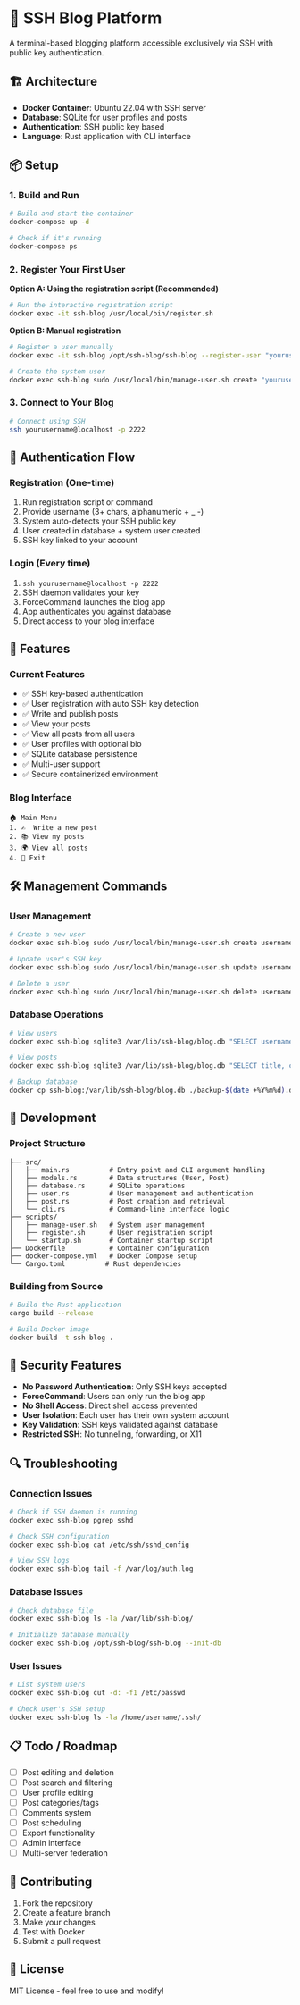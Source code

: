 # 🚀 SSH Blog Platform

A terminal-based blogging platform accessible exclusively via SSH with public key authentication.

## 🏗️ Architecture

- **Docker Container**: Ubuntu 22.04 with SSH server
- **Database**: SQLite for user profiles and posts
- **Authentication**: SSH public key based
- **Language**: Rust application with CLI interface

## 📦 Setup

### 1. Build and Run

```bash
# Build and start the container
docker-compose up -d

# Check if it's running
docker-compose ps
```

### 2. Register Your First User

**Option A: Using the registration script (Recommended)**

```bash
# Run the interactive registration script
docker exec -it ssh-blog /usr/local/bin/register.sh
```

**Option B: Manual registration**

```bash
# Register a user manually
docker exec -it ssh-blog /opt/ssh-blog/ssh-blog --register-user "yourusername" "$(cat ~/.ssh/id_rsa.pub)" "Your bio here"

# Create the system user
docker exec ssh-blog sudo /usr/local/bin/manage-user.sh create "yourusername" "$(cat ~/.ssh/id_rsa.pub)"
```

### 3. Connect to Your Blog

```bash
# Connect using SSH
ssh yourusername@localhost -p 2222
```

## 🔐 Authentication Flow

### Registration (One-time)

1. Run registration script or command
2. Provide username (3+ chars, alphanumeric + \_ -)
3. System auto-detects your SSH public key
4. User created in database + system user created
5. SSH key linked to your account

### Login (Every time)

1. `ssh yourusername@localhost -p 2222`
2. SSH daemon validates your key
3. ForceCommand launches the blog app
4. App authenticates you against database
5. Direct access to your blog interface

## 📝 Features

### Current Features

- ✅ SSH key-based authentication
- ✅ User registration with auto SSH key detection
- ✅ Write and publish posts
- ✅ View your posts
- ✅ View all posts from all users
- ✅ User profiles with optional bio
- ✅ SQLite database persistence
- ✅ Multi-user support
- ✅ Secure containerized environment

### Blog Interface

```
🏠 Main Menu
1. ✍️  Write a new post
2. 📚 View my posts
3. 🌍 View all posts
4. 🚪 Exit
```

## 🛠️ Management Commands

### User Management

```bash
# Create a new user
docker exec ssh-blog sudo /usr/local/bin/manage-user.sh create username "ssh-rsa AAAA..."

# Update user's SSH key
docker exec ssh-blog sudo /usr/local/bin/manage-user.sh update username "ssh-rsa AAAA..."

# Delete a user
docker exec ssh-blog sudo /usr/local/bin/manage-user.sh delete username
```

### Database Operations

```bash
# View users
docker exec ssh-blog sqlite3 /var/lib/ssh-blog/blog.db "SELECT username, created_at FROM users;"

# View posts
docker exec ssh-blog sqlite3 /var/lib/ssh-blog/blog.db "SELECT title, created_at FROM posts ORDER BY created_at DESC;"

# Backup database
docker cp ssh-blog:/var/lib/ssh-blog/blog.db ./backup-$(date +%Y%m%d).db
```

## 🔧 Development

### Project Structure

```
├── src/
│   ├── main.rs          # Entry point and CLI argument handling
│   ├── models.rs        # Data structures (User, Post)
│   ├── database.rs      # SQLite operations
│   ├── user.rs          # User management and authentication
│   ├── post.rs          # Post creation and retrieval
│   └── cli.rs           # Command-line interface logic
├── scripts/
│   ├── manage-user.sh   # System user management
│   ├── register.sh      # User registration script
│   └── startup.sh       # Container startup script
├── Dockerfile           # Container configuration
├── docker-compose.yml   # Docker Compose setup
└── Cargo.toml          # Rust dependencies
```

### Building from Source

```bash
# Build the Rust application
cargo build --release

# Build Docker image
docker build -t ssh-blog .
```

## 🚨 Security Features

- **No Password Authentication**: Only SSH keys accepted
- **ForceCommand**: Users can only run the blog app
- **No Shell Access**: Direct shell access prevented
- **User Isolation**: Each user has their own system account
- **Key Validation**: SSH keys validated against database
- **Restricted SSH**: No tunneling, forwarding, or X11

## 🔍 Troubleshooting

### Connection Issues

```bash
# Check if SSH daemon is running
docker exec ssh-blog pgrep sshd

# Check SSH configuration
docker exec ssh-blog cat /etc/ssh/sshd_config

# View SSH logs
docker exec ssh-blog tail -f /var/log/auth.log
```

### Database Issues

```bash
# Check database file
docker exec ssh-blog ls -la /var/lib/ssh-blog/

# Initialize database manually
docker exec ssh-blog /opt/ssh-blog/ssh-blog --init-db
```

### User Issues

```bash
# List system users
docker exec ssh-blog cut -d: -f1 /etc/passwd

# Check user's SSH setup
docker exec ssh-blog ls -la /home/username/.ssh/
```

## 📋 Todo / Roadmap

- [ ] Post editing and deletion
- [ ] Post search and filtering
- [ ] User profile editing
- [ ] Post categories/tags
- [ ] Comments system
- [ ] Post scheduling
- [ ] Export functionality
- [ ] Admin interface
- [ ] Multi-server federation

## 🤝 Contributing

1. Fork the repository
2. Create a feature branch
3. Make your changes
4. Test with Docker
5. Submit a pull request

## 📄 License

MIT License - feel free to use and modify!
